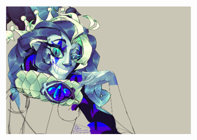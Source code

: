 ![My Art](https://github.com/LaScreamingSpotlight/My-art-wip-yippiee/raw/main/Untitled33_20250720000914.png)

